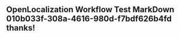 <properties
ms.topic="hero-topic"
ms.test1="hero-topic"
ms.test2="test"/>

## OpenLocalization Workflow Test MarkDown 010b033f-308a-4616-980d-f7bdf626b4fd thanks!
